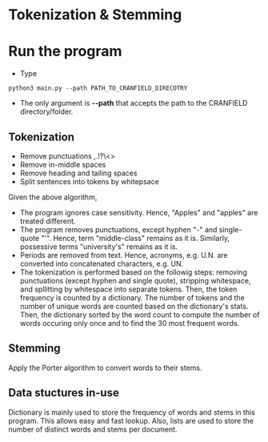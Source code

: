 # Tokenization & Stemming

# Run the program
* Type
```
python3 main.py --path PATH_TO_CRANFIELD_DIRECOTRY
```
* The only argument is **--path** that accepts the path to the CRANFIELD directory/folder.


## Tokenization
* Remove punctuations ,.!?\\<>
* Remove in-middle spaces
* Remove heading and tailing spaces
* Split sentences into tokens by whitepsace

Given the above algorithm, 
* The program ignores case sensitivity. Hence, "Apples" and "apples" are treated different.
* The program removes punctuations, except hyphen "-" and single-quote "'". Hence, term "middle-class" remains as it is. Similarly, possessive terms "university's" remains as it is.
* Periods are removed from text. Hence, acronyms, e.g. U.N. are converted into concatenated characters, e.g. UN.
* The tokenization is performed based on the followig steps: removing punctuations (except hyphen and single quote), stripping whitespace, and spllitting by whitespace into separate tokens. Then, the token frequency is counted by a dictionary. The number of tokens and the number of unique words are counted based on the dictionary's stats. Then, the dictionary sorted by the word count to compute the number of words occuring only once and to find the 30 most frequent words.

## Stemming
Apply the Porter algorithm to convert words to their stems.

## Data stuctures in-use
Dictionary is mainly used to store the frequency of words and stems in this program. This allows easy and fast lookup. Also, lists are used to store the number of distinct words and stems per document.
